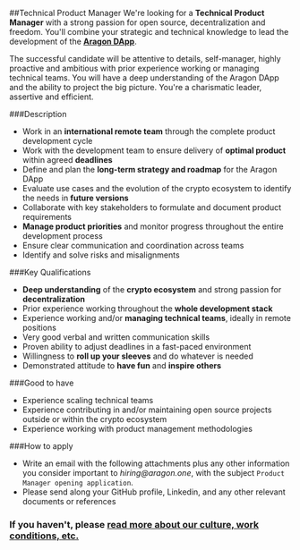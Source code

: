 ##Technical Product Manager
We're looking for a **Technical Product Manager** with a strong passion for open source, decentralization and freedom. You'll combine your strategic and technical knowledge to lead the development of the **[Aragon DApp](https://github.com/aragon/aragon)**.

The successful candidate will be attentive to details, self-manager, highly proactive and ambitious with prior experience working or managing technical teams. You will have a deep understanding of the Aragon DApp and the ability to project the big picture. You're a charismatic leader, assertive and efficient.

###Description
* Work in an **international remote team** through the complete product development cycle
* Work with the development team to ensure delivery of **optimal product** within agreed **deadlines**
* Define and plan the **long-term strategy and roadmap** for the Aragon DApp
* Evaluate use cases and the evolution of the crypto ecosystem to identify the needs in **future versions**
* Collaborate with key stakeholders to formulate and document product requirements
* **Manage product priorities** and monitor progress throughout the entire development process
* Ensure clear communication and coordination across teams
* Identify and solve risks and misalignments

###Key Qualifications
* **Deep understanding** of the **crypto ecosystem** and strong passion for **decentralization**
* Prior experience working throughout the **whole development stack**
* Experience working and/or **managing technical teams**, ideally in remote positions
* Very good verbal and written communication skills
* Proven ability to adjust deadlines in a fast-paced environment
* Willingness to **roll up your sleeves** and do whatever is needed
* Demonstrated attitude to **have fun** and **inspire others**

###Good to have
* Experience scaling technical teams
* Experience contributing in and/or maintaining open source projects outside or within the crypto ecosystem
* Experience working with product management methodologies

###How to apply
* Write an email with the following attachments plus any other information you consider important to _hiring@aragon.one_, with the subject `Product Manager opening application`.
* Please send along your GitHub profile, Linkedin, and any other relevant documents or references

### If you haven't, please [read more about our culture, work conditions, etc.](../index.md)
